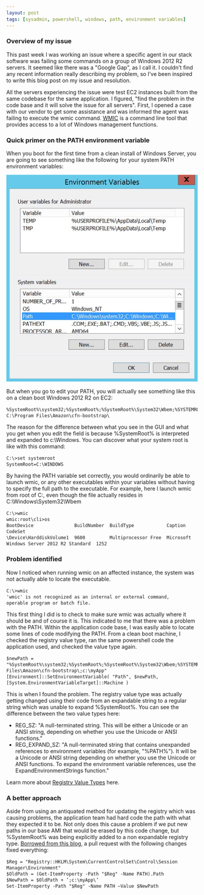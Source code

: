 ```yaml
---
layout: post
tags: [sysadmin, powershell, windows, path, environment variables]
---
```


### Overview of my issue

This past week I was working an issue where a specific agent in our stack software was failing some commands on a group of Windows 2012 R2 servers. It seemed like there was a "Google Gap", as I call it. I couldn't find any recent information really describing my problem, so I've been inspired to write this blog post on my issue and resolution.

All the servers experiencing the issue were test EC2 instances built from the same codebase for the same application. I figured, "find the problem in the code base and it will solve the issue for all servers". First, I opened a case with our vendor to get some assistance and was informed the agent was failing to execute the wmic command. [WMIC](https://technet.microsoft.com/en-us/library/cc181088.aspx) is a command line tool that provides access to a lot of Windows management functions.

### Quick primer on the PATH environment variable

When you boot for the first time from a clean install of Windows Server, you are going to see something like the following for your system PATH environment variables:

![](\img\Windows-Environment-Variables-using-SystemRoot\path-variables.jpg)

But when you go to edit your PATH, you will actually see something like this on a clean boot Windows 2012 R2 on EC2:
```
%SystemRoot%\system32;%SystemRoot%;%SystemRoot%\System32\Wbem;%SYSTEMROOT%\System32\WindowsPowerShell\v1.0\; C:\Program Files\Amazon\cfn-bootstrap\
```

The reason for the difference between what you see in the GUI and what you get when you edit the field is because %SystemRoot% is interpreted and expanded to c:\\Windows. You can discover what your system root is like with this command:

```
C:\>set systemroot
SystemRoot=C:\WINDOWS
```

By having the PATH variable set correctly, you would ordinarily be able to launch wmic, or any other executables within your variables without having to specify the full path to the executable. For example, here I launch wmic from root of C:, even though the file actually resides in C:\\Windows\\System32\\Wbem

```
C:\>wmic
wmic:root\cli>os
BootDevice               BuildNumber  BuildType            Caption                                    CodeSet
\Device\HarddiskVolume1  9600         Multiprocessor Free  Microsoft Windows Server 2012 R2 Standard  1252
```

### Problem identified

Now I noticed when running wmic on an affected instance, the system was not actually able to locate the executable.

```
C:\>wmic
'wmic' is not recognized as an internal or external command,
operable program or batch file.
```
This first thing I did is to check to make sure wmic was actually where it should be and of course it is. This indicated to me that there was a problem with the PATH. Within the application code base, I was easily able to locate some lines of code modifying the PATH. From a clean boot machine, I checked the registry value type, ran the same powershell code the application used, and checked the value type again.

```
$newPath = "%SystemRoot%\system32;%SystemRoot%;%SystemRoot%\System32\Wbem;%SYSTEMROOT%\System32\WindowsPowerShell\v1.0\;C:\Program Files\Amazon\cfn-bootstrap\;c:\myApp"
[Environment]::SetEnvironmentVariable( "Path", $newPath, [System.EnvironmentVariableTarget]::Machine )
```

This is when I found the problem. The registry value type was actually getting changed using their code from an expandable string to a regular string which was unable to expand %SystemRoot%. You can see the difference between the two value types here:

* REG_SZ: "A null-terminated string. This will be either a Unicode or an ANSI string, depending on whether you use the Unicode or ANSI functions."
* REG_EXPAND_SZ: "A null-terminated string that contains unexpanded references to environment variables (for example, "%PATH%"). It will be a Unicode or ANSI string depending on whether you use the Unicode or ANSI functions. To expand the environment variable references, use the ExpandEnvironmentStrings function."

Learn more about [Registry Value Types](https://msdn.microsoft.com/en-us/library/windows/desktop/ms724884%28v=vs.85%29.aspx?f=255&MSPPError=-2147217396) here.

### A better approach

Aside from using an antiquated method for updating the registry which was causing problems, the application team had hard code the path with what they expected it to be. Not only does this cause a problem if we put new paths in our base AMI that would be erased by this code change, but %SystemRoot% was being explicitly added to a non expandable registry type. [Borrowed from this blog](http://www.computerperformance.co.uk/powershell/powershell_env_path.htm), a pull request with the following changes fixed everything:

```
$Reg = "Registry::HKLM\System\CurrentControlSet\Control\Session Manager\Environment"
$OldPath = (Get-ItemProperty -Path "$Reg" -Name PATH).Path
$NewPath = $OldPath + ’;c:\myApp\’
Set-ItemProperty -Path "$Reg" -Name PATH –Value $NewPath
```
